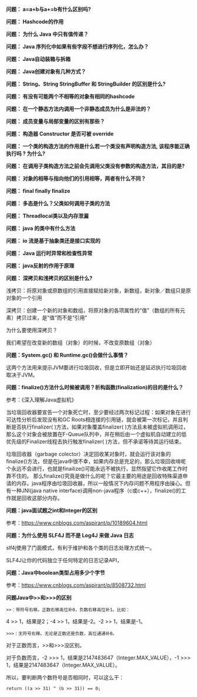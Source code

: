 
**问题： a=a+b与a+=b有什么区别吗?**

**问题： Hashcode的作用**

**问题： 为什么 Java 中只有值传递？**

**问题： Java 序列化中如果有些字段不想进行序列化，怎么办？**

**问题： Java自动装箱与拆箱**

**问题： Java创建对象有几种方式？**

**问题： String、String StringBuffer 和 StringBuilder 的区别是什么?**

**问题： 有没有可能两个不相等的对象有相同的hashcode**

**问题： 在一个静态方法内调用一个非静态成员为什么是非法的？**

**问题： 成员变量与局部变量的区别有那些？**

**问题： 构造器 Constructor 是否可被 override** 

**问题： 一个类的构造方法的作用是什么若一个类没有声明构造方法, 该程序能正确执行吗 ? 为什么?**

**问题： 在调用子类构造方法之前会先调用父类没有参数的构造方法，其目的是?**

**问题： 对象的相等与指向他们的引用相等，两者有什么不同？**

**问题： final finally finalize**

**问题： 多态是什么？父类如何调用子类的方法**

**问题： Threadlocal类以及内存泄漏**

**问题： java 的类中有什么方法**

**问题： io 流是基于抽象类还是接口实现的**

**问题： Java 运行时异常和检查性异常**

**问题： java反射的作用于原理**

**问题： 深拷贝和浅拷贝的区别是什么?**

浅拷贝：将原对象或原数组的引用直接赋给新对象，新数组，新对象／数组只是原对象的一个引用

深拷贝：创建一个新的对象和数组，将原对象的各项属性的“值”（数组的所有元素）拷贝过来，是“值”而不是“引用”

为什么要使用深拷贝？

  我们希望在改变新的数组（对象）的时候，不改变原数组（对象）


**问题：System.gc() 和 Runtime.gc()会做什么事情？**

这两个方法用来提示JVM要进行垃圾回收，但是立即开始还是延迟执行垃圾回收取决于JVM。


**问题：finalize()方法什么时候被调用？析构函数(finalization)的目的是什么？**

参考：《深入理解Java虚拟机》

当垃圾回收器要宣告一个对象死亡时，至少要经过两次标记过程：如果对象在进行可达性分析后发现没有和GC Roots相连接的引用链，就会被第一次标记，并且判断是否执行finalizer( )方法，如果对象覆盖finalizer( )方法且未被虚拟机调用过，那么这个对象会被放置在F-Queue队列中，并在稍后由一个虚拟机自动建立的低优先级的Finalizer线程去执行触发finalizer( )方法，但不承诺等待其运行结束。

垃圾回收器（garbage colector）决定回收某对象时，就会运行该对象的finalize()方法，但是在java中很不幸，如果内存总是充足的，那么垃圾回收啃呢个永远不会进行，也就是finailize()可能永远不被执行，显然指望它作收尾工作时靠不住的。
那么finalize()究竟是做什么的呢？它最主要的用途是回收特殊渠道申请的内存。java程序由垃圾回收器，所以一般情况下内存问题不用程序由操心。但有一种JNI(java native interface)调用non-java程序（c或c++），finalize()的工作就是回收这部分内存。


**问题：java面试题之int和Integer的区别**

参考：https://www.cnblogs.com/aspirant/p/10189604.html


**问题：为什么使用 SLF4J 而不是 Log4J 来做 Java 日志**

slf4j使用了门面模式，有利于维护和各个类的日志处理方式统一。

SLF4J让你的代码独立于任何特定的日志记录API，


**问题：Java中boolean类型占用多少个字节**

参考：https://www.cnblogs.com/aspirant/p/8508732.html


**问题Java中>>和>>>的区别**

`>>：带符号右移。正数右移高位补0，负数右移高位补1。比如：`

4 >> 1，结果是2；-4 >> 1，结果是-2。-2 >> 1，结果是-1。

`>>>：无符号右移。无论是正数还是负数，高位通通补0。`

对于正数而言，>>和>>>没区别。

对于负数而言，-2 >>> 1，结果是2147483647（Integer.MAX_VALUE），-1 >>> 1，结果是2147483647（Integer.MAX_VALUE）。

所以，要判断两个数符号是否相同时，可以这么干：

```
return ((a >> 31) ^ (b >> 31)) == 0;
``` 









